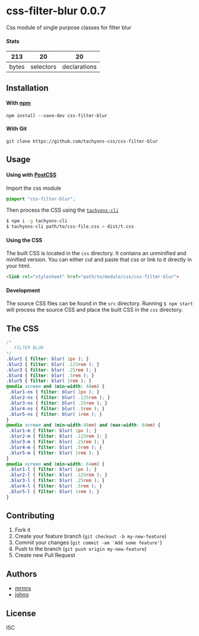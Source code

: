 # css-filter-blur 0.0.7

Css module of single purpose classes for filter blur

#### Stats

213 | 20 | 20
---|---|---
bytes | selectors | declarations

## Installation

#### With [npm](https://npmjs.com)

```
npm install --save-dev css-filter-blur
```

#### With Git

```
git clone https://github.com/tachyons-css/css-filter-blur
```

## Usage

#### Using with [PostCSS](https://github.com/postcss/postcss)

Import the css module

```css
@import "css-filter-blur";
```

Then process the CSS using the [`tachyons-cli`](https://github.com/tachyons-css/tachyons-cli)

```sh
$ npm i -g tachyons-cli
$ tachyons-cli path/to/css-file.css > dist/t.css
```

#### Using the CSS

The built CSS is located in the `css` directory. It contains an unminified and minified version.
You can either cut and paste that css or link to it directly in your html.

```html
<link rel="stylesheet" href="path/to/module/css/css-filter-blur">
```

#### Development

The source CSS files can be found in the `src` directory.
Running `$ npm start` will process the source CSS and place the built CSS in the `css` directory.

## The CSS

```css
/*
   FILTER BLUR
*/
.blur1 { filter: blur( 1px ); }
.blur2 { filter: blur( .125rem ); }
.blur3 { filter: blur( .25rem ); }
.blur4 { filter: blur( .5rem ); }
.blur5 { filter: blur( 1rem ); }
@media screen and (min-width: 48em) {
 .blur1-ns { filter: blur( 1px ); }
 .blur2-ns { filter: blur( .125rem ); }
 .blur3-ns { filter: blur( .25rem ); }
 .blur4-ns { filter: blur( .5rem ); }
 .blur5-ns { filter: blur( 1rem ); }
}
@media screen and (min-width:48em) and (max-width: 64em) {
 .blur1-m { filter: blur( 1px ); }
 .blur2-m { filter: blur( .125rem ); }
 .blur3-m { filter: blur( .25rem ); }
 .blur4-m { filter: blur( .5rem ); }
 .blur5-m { filter: blur( 1rem ); }
}
@media screen and (min-width: 64em) {
 .blur1-l { filter: blur( 1px ); }
 .blur2-l { filter: blur( .125rem ); }
 .blur3-l { filter: blur( .25rem ); }
 .blur4-l { filter: blur( .5rem ); }
 .blur5-l { filter: blur( 1rem ); }
}
```

## Contributing

1. Fork it
2. Create your feature branch (`git checkout -b my-new-feature`)
3. Commit your changes (`git commit -am 'Add some feature'`)
4. Push to the branch (`git push origin my-new-feature`)
5. Create new Pull Request

## Authors

* [mrmrs](http://mrmrs.io)
* [johno](http://johnotander.com)

## License

ISC
